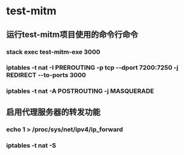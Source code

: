 # test-mitm

## 运行test-mitm项目使用的命令行命令
### stack exec test-mitm-exe 3000
### iptables -t nat -I PREROUTING -p tcp --dport 7200:7250 -j REDIRECT --to-ports 3000
### iptables -t nat -A POSTROUTING -j MASQUERADE
## 启用代理服务器的转发功能
### echo 1 > /proc/sys/net/ipv4/ip_forward
### iptables -t nat -S